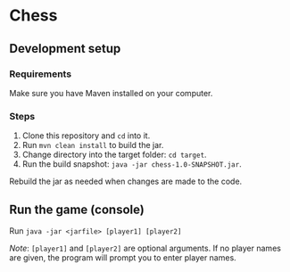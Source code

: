 # Chess

## Development setup

### Requirements
Make sure you have Maven installed on your computer.

### Steps
1. Clone this repository and `cd` into it.
2. Run `mvn clean install` to build the jar.
3. Change directory into the target folder: `cd target`.
4. Run the build snapshot: `java -jar chess-1.0-SNAPSHOT.jar`.

Rebuild the jar as needed when changes are made to the code.

## Run the game (console)
Run `java -jar <jarfile> [player1] [player2]`

*Note*: `[player1]` and `[player2]` are optional arguments.
If no player names are given, the program will prompt you to enter player names.
